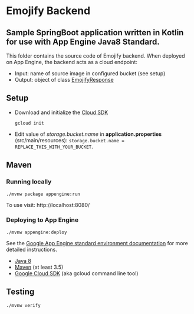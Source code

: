 Emojify Backend
===

## Sample SpringBoot application written in Kotlin for use with App Engine Java8 Standard.
This folder contains the source code of Emojify backend. When deployed on App Engine, the backend acts as a cloud endpoint:
* Input: name of source image in configured bucket (see setup)
* Output: object of class [EmojifyResponse](src/main/kotlin/com/google/cloud/kotlin/emojify/EmojifyController.kt)

## Setup

* Download and initialize the [Cloud SDK](https://cloud.google.com/sdk/)

    `gcloud init`

* Edit value of *storage.bucket.name* in **application.properties** (src/main/resources): `storage.bucket.name = REPLACE_THIS_WITH_YOUR_BUCKET`.

## Maven
### Running locally

`./mvnw package appengine:run`

To use visit: http://localhost:8080/

### Deploying to App Engine

`./mvnw appengine:deploy`

See the [Google App Engine standard environment documentation][ae-docs] for more
detailed instructions.

[ae-docs]: https://cloud.google.com/appengine/docs/java/

* [Java 8](http://www.oracle.com/technetwork/java/javase/downloads/index.html)
* [Maven](https://maven.apache.org/download.cgi) (at least 3.5)
* [Google Cloud SDK](https://cloud.google.com/sdk/) (aka gcloud command line tool)

## Testing

`./mvnw verify`
